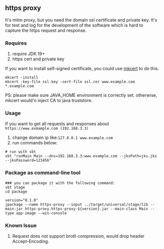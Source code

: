 ## https proxy
It's mitm proxy, but you need the domain ssl certificate and private key. It's for test and log for the development of the software which
is hard to capture the https request and response. 

### Requires
1. require JDK 19+
2. https cert and private key


If you want to install self-signed certificate, you could use [mkcert](https://github.com/FiloSottile/mkcert) to do this.
```shell
mkcert -install
mkcert -key-file ssl.key -cert-file ssl.cer www.example.com *.example.com
```
PS: please make sure JAVA_HOME environment is correctly set. otherwise, mkcert would'n inject CA to java truststore.

### Usage
If you want to get all requests and responses about `https://www.exmample.com (192.168.3.3)` 
1. change domain ip like:`127.0.0.1 www.example.com`
2. run commands below:
```shell
# run with sbt
sbt "runMain Main --dns=192.168.3.3:www.example.com --jksPath=jks.jks --jksPassword=123456"
```

### Package as command-line tool
```shell
### you can package it with the following command: 
sbt stage
cd package

version="0.1.0"
jpackage --name https-proxy --input ../target/universal/stage/lib --main-jar https-proxy.https-proxy-${version}.jar --main-class Main --type app-image --win-console

```


### Known Issue
1. Request does not support brotli compression, would drop header Accept-Encoding.

